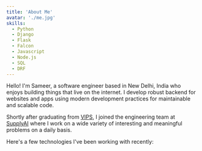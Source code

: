 ```yaml
---
title: 'About Me'
avatar: './me.jpg'
skills:
  - Python
  - Django
  - Flask
  - Falcon
  - Javascript
  - Node.js
  - SQL
  - DRF
---
```


Hello! I'm Sameer, a software engineer based in New Delhi, India who enjoys building things that live on the internet. I develop robust backend for websites and apps using modern development practices for maintainable and scalable code.

Shortly after graduating from [VIPS](http://vips.edu/), I joined the engineering team at [SupplyAI](https://www.supply.ai/) where I work on a wide variety of interesting and meaningful problems on a daily basis.

Here's a few technologies I've been working with recently:
